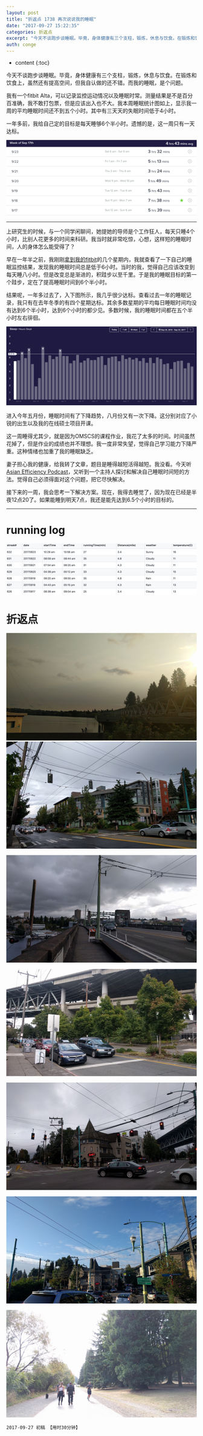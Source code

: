 ```yaml
---
layout: post
title: "折返点 1738 再次说说我的睡眠"
date: "2017-09-27 15:22:35"
categories: 折返点
excerpt: "今天不谈跑步谈睡眠。毕竟，身体健康有三个支柱，锻炼，休息与饮食。在锻炼和饮食上，虽然还有提高空间，但我自认做的还不错。而我的睡眠，是个问题。 我..."
auth: conge
---
```

* content
{:toc}

今天不谈跑步谈睡眠。毕竟，身体健康有三个支柱，锻炼，休息与饮食。在锻炼和饮食上，虽然还有提高空间，但我自认做的还不错。而我的睡眠，是个问题。

我有一个fitbit Alta，可以记录监控运动情况以及睡眠时常。测量结果是不是百分百准确，我不敢打包票，但是应该出入也不大。我本周睡眠统计图如上，显示我一周的平均睡眠时间还不到五个小时。其中有三天天的失眠时间低于4小时。

一年多前，我给自己定的目标是每天睡够6个半小时。遗憾的是，这一周只有一天达标。

![averaged less than 5 hours per day](/assets/images/折返点/118382-eab83544513b6c25.png)

----

上研究生的时候，与一个同学闲聊间，她提她的导师是个工作狂人，每天只睡4个小时，比别人花更多的时间来科研。我当时就非常吃惊，心想，这样短的睡眠时间，人的身体怎么能受得了？

早在一年半之前，我刚刚[拿到我的fitbit](http://www.jianshu.com/p/8c55334aaaf6)的几个星期内，我就查看了一下自己的睡眠监控结果，发现我的睡眠时间总是低于6小时。当时的我，觉得自己应该改变到每天睡八小时。但是改变总是渐进的，积跬步以至千里。于是我的睡眠目标的第一个跬步，定在了提高睡眠时间到6个半小时。

结果呢，一年多过去了，入下图所示，我几乎很少达标。查看过去一年的睡眠记录，我只有在去年冬季的有四个星期达标。其余多数星期的平均每日睡眠时间均没有达到6个半小时，达到6个小时的都少见。多数时候，我的睡眠时间都在五个半小时左右徘徊。

![一年以来的睡眠数据，每周平均睡眠时间](/assets/images/折返点/118382-43c90d455459ef53.png)

进入今年五月份，睡眠时间有了下降趋势，八月份又有一次下降。这分别对应了小锐的出生以及我的在线硕士项目开课。

这一周睡得尤其少，就是因为OMSCS的课程作业，我花了太多的时间。时间虽然花掉了，但是作业的成绩也并不理想。我一度非常失望，觉得自己学习能力下降严重。这种情绪也加重了我的睡眠缺乏。

妻子担心我的健康，给我转了文章，题目是睡得越短活得越短。我没看。今天听 [Asian Efficiency Podcast](http://www.asianefficiency.com/podcast/)，又听到一个主持人探讨和解决自己睡眠时间短的方法。觉得自己必须得面对这个问题，把它尽快解决。

接下来的一周，我会思考一下解决方案。现在，我得去睡觉了，因为现在已经是半夜12点20了。如果能睡到明天7点，我还是能先达到6.5个小时的目标的。

----


# running log

![Running log week38 2017](/assets/images/折返点/118382-e2708b530df23c9d.png)


# 折返点

![20170917.jpg](/assets/images/折返点/118382-1eb2d95e735c6168.jpg)
![20170918.jpg](/assets/images/折返点/118382-653584009e98836a.jpg)

![20170919.jpg](/assets/images/折返点/118382-d5d34c47bbd865b2.jpg)

![20170920.jpg](/assets/images/折返点/118382-f91444cc93cfab6b.jpg)

![20170921.jpg](/assets/images/折返点/118382-c9e77ace915d3911.jpg)

![20170922.jpg](/assets/images/折返点/118382-7790293d6edd6e39.jpg)

![20170923.jpg](/assets/images/折返点/118382-c297ecc8b8f3792d.jpg)

```
2017-09-27 初稿 【用时30分钟】
```
